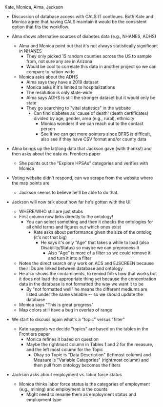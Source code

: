 Kate, Monica, Alma, Jackson

- Discussion of database access with CALS IT continues. Both Kate and Monica agree that having CALS maintain it would be the consistent option that fits the workflow.

- Alma shows alternative sources of diabetes data (e.g., NHANES, ADHS)
  - Alma and Monica point out that it's not always statistically significant in NHANES
    - They only picked 15 random counties across the US to sample from, not sure any are in Arizona
    - Would be cool to correlate this data in another project so we can compare to nation-wide
  - Monica asks about the ADHS
    - Alma says they have a 2019 dataset 
    - Monica asks if it's limited to hospitalizations
    - The resolution is only state-wide
    - Alma says ADHS is still the stronger dataset but it would only be state
    - They go searching to "vital statistics" in the website
      - Can find diabetes as 'cause of death' (death certificates) divided by age, gender, area (e.g., rural), ethnicity
        - Monica wonders if we can reach out to the contact person
        - See if we can get more pointers since BFRS is difficult, also see if they have CSV format and/or county data

- Alma brings up the lat/long data that Jackson gave (with thanks!) and then asks about the data vs. Frontiers paper
  - She points out the "Explore HPSAs" categories and verifies with Monica

- Voting website didn't respond, can we scrape from the website where the map points are
  - Jackson seems to believe he'll be able to do that. 

- Jackson will now talk about how far he's gotten with the UI
  - WHERE/WHO still are just stubs
  - First column now links directly to the ontology!
    - You can select something and then it checks the ontologies for all child terms and figures out which ones exist
      - Kate asks about performance given the size of the ontolog (it's not that big)
        - He says it's only "Age" that takes a while to load (also Disability/Status) so maybe we can preprocess it
          - Also "Age" is more of a filter so we could remove it and turn it into a filter
  - Notes the direct search only work on ACS and EJSCREEN because their IDs are linked between database and ontology
  - He also shows the contaminents, to remind folks how that works but it does not load the appropriate thing yet because the concentration data in the database is not formatted the way we want it to be
    - By "not formatted well" he means the different mediums are listed under the same variable -- so we should update the database
  - Monica says "This is great progress"
  - Map colors still have a bug in overlap of range

- We start to discuss again what's a "topic" versus "filter"
  - Kate suggests we decide "topics" are based on the tables in the Frontiers paper
    - Monica refines it based on question
    - Maybe the rightmost column in Tables 1 and 2 for the measure, and the left most column for the Topic
      - Okay so Topic is "Data Description" (leftmost column) and Measure is "Variable Categories" (rightmost column) and then pull from ontology becomes the filters

- Jackson asks about employment vs. labor force status
  - Monica thinks labor force status is the categories of employment (e.g., mining) and employment is the counts
    - Might need to rename them as employment status and employment type
